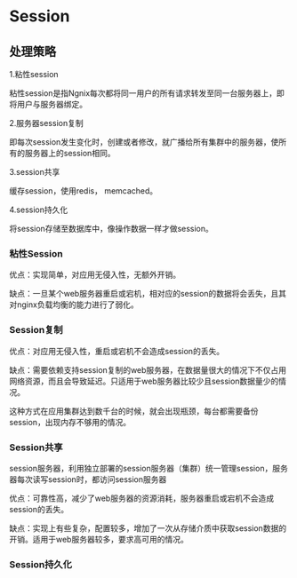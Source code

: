 # Session

## 处理策略

1.粘性session

粘性session是指Ngnix每次都将同一用户的所有请求转发至同一台服务器上，即将用户与服务器绑定。

2.服务器session复制

即每次session发生变化时，创建或者修改，就广播给所有集群中的服务器，使所有的服务器上的session相同。

3.session共享

缓存session，使用redis， memcached。

4.session持久化

将session存储至数据库中，像操作数据一样才做session。

### 粘性Session

优点：实现简单，对应用无侵入性，无额外开销。

缺点：一旦某个web服务器重启或宕机，相对应的session的数据将会丢失，且其对nginx负载均衡的能力进行了弱化。

### Session复制

优点：对应用无侵入性，重启或宕机不会造成session的丢失。

缺点：需要依赖支持session复制的web服务器，在数据量很大的情况下不仅占用网络资源，而且会导致延迟。只适用于web服务器比较少且session数据量少的情况。

这种方式在应用集群达到数千台的时候，就会出现瓶颈，每台都需要备份session，出现内存不够用的情况。

### Session共享

session服务器，利用独立部署的session服务器（集群）统一管理session，服务器每次读写session时，都访问session服务器

优点：可靠性高，减少了web服务器的资源消耗，服务器重启或宕机不会造成session的丢失。

缺点：实现上有些复杂，配置较多，增加了一次从存储介质中获取session数据的开销。适用于web服务器较多，要求高可用的情况。

### Session持久化